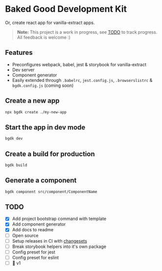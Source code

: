 # Baked Good Development Kit

Or, create react app for vanilla-extract apps.

> **Note:** This project is a work in progress, see [TODO](#todo) to track progress.  
> All feedback is welcome :)

## Features

- Preconfigures webpack, babel, jest & storybook for vanilla-extract
- Dev server
- Component generator
- Easily extended through `.babelrc`, `jest.config.js`, `.browserslistrc` & `bgdk.config.js` (coming soon)

## Create a new app

```bash
npx bgdk create ./my-new-app
```

## Start the app in dev mode

```bash
bgdk dev
```

## Create a build for production

```bash
bgdk build
```

## Generate a component

```bash
bgdk component src/component/ComponentName
```

## TODO

- [x] Add project bootstrap command with template
- [x] Add component generator
- [x] Add docs to readme
- [ ] Open source
- [ ] Setup releases in CI with [changesets](https://github.com/atlassian/changesets)
- [ ] Break storybook helpers into it's own package
- [ ] Config preset for jest
- [ ] Config preset for eslint
- [ ] 🚀 v1
